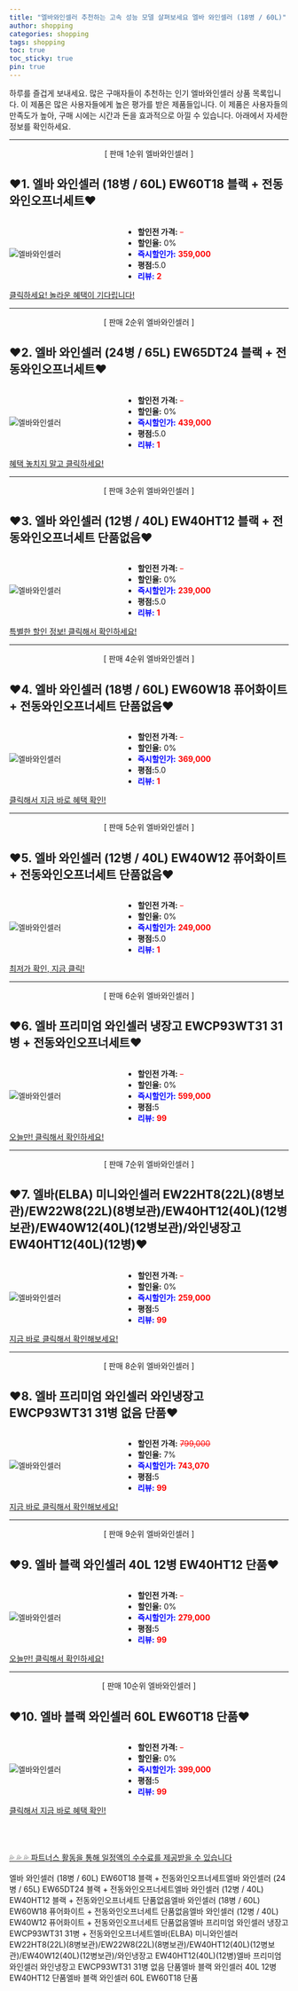 ```yaml
---
title: "엘바와인셀러 추천하는 고속 성능 모델 살펴보세요 엘바 와인셀러 (18병 / 60L)"
author: shopping
categories: shopping
tags: shopping
toc: true
toc_sticky: true
pin: true
---
```

하루를 즐겁게 보내세요. 많은 구매자들이 추천하는 인기 엘바와인셀러 상품 목록입니다. 이 제품은 많은 사용자들에게 높은 평가를 받은 제품들입니다. 이 제품은 사용자들의 만족도가 높아, 구매 시에는 시간과 돈을 효과적으로 아낄 수 있습니다. 아래에서 자세한 정보를 확인하세요.

---
<p class="toplist" style="margin: 0 auto; display: block; width: fit-content;">[ 판매 1순위 엘바와인셀러 ]</p>

<h2><strong>❤️1. 엘바 와인셀러 (18병 / 60L) EW60T18 블랙 + 전동와인오프너세트❤️</strong></h2>

<div style="display: flex; align-items: center;">
    <div style="flex: 0.4;">
        <img src="https://thumbnail6.coupangcdn.com/thumbnails/remote/230x230ex/image/vendor_inventory/64b0/06c3a011dfa9a7cf78c126f65b58d3f88f6e53a190e5a467a66e91f99d5e.jpg" alt="엘바와인셀러" style="max-width: 100%;">
    </div>
    <div style="flex: 0.6; margin-left: 10px;">
        <ul>
            <li><strong>할인전 가격:</strong> <del style="color: red;">-</del></li>
            <li><strong>할인율:</strong> 0%</li>
            <li><span style='color:blue'><strong>즉시할인가:</strong></span> <span style='color:red'><strong>359,000</strong></span></li>
            <li><strong>평점:</strong>5.0</li>
            <li><span style='color:blue'><strong>리뷰:</strong></span> <span style='color:red'><strong>2</strong></span></li>
        </ul>
    </div>
</div>
<div class="center">
    <a href="https://William4Davisa.github.io?lptag=AF9450613&subid=githubio&pageKey=7951195790&traceid=V0-153&itemId=21946646769&vendorItemId=88994475029" class="myButton">
        클릭하세요! 놀라운 혜택이 기다립니다!
    </a>
</div>


---
<p class="toplist" style="margin: 0 auto; display: block; width: fit-content;">[ 판매 2순위 엘바와인셀러 ]</p>

<h2><strong>❤️2. 엘바 와인셀러 (24병 / 65L) EW65DT24 블랙 + 전동와인오프너세트❤️</strong></h2>

<div style="display: flex; align-items: center;">
    <div style="flex: 0.4;">
        <img src="https://thumbnail9.coupangcdn.com/thumbnails/remote/230x230ex/image/vendor_inventory/59b0/862054897795bfe6c6b1b9986cfeeba246178eea6c9f0b6f5745f58399f6.jpg" alt="엘바와인셀러" style="max-width: 100%;">
    </div>
    <div style="flex: 0.6; margin-left: 10px;">
        <ul>
            <li><strong>할인전 가격:</strong> <del style="color: red;">-</del></li>
            <li><strong>할인율:</strong> 0%</li>
            <li><span style='color:blue'><strong>즉시할인가:</strong></span> <span style='color:red'><strong>439,000</strong></span></li>
            <li><strong>평점:</strong>5.0</li>
            <li><span style='color:blue'><strong>리뷰:</strong></span> <span style='color:red'><strong>1</strong></span></li>
        </ul>
    </div>
</div>
<div class="center">
    <a href="https://William4Davisa.github.io?lptag=AF9450613&subid=githubio&pageKey=7951188633&traceid=V0-153&itemId=21946581305&vendorItemId=88994407564" class="myButton">
        혜택 놓치지 말고 클릭하세요!
    </a>
</div>


---
<p class="toplist" style="margin: 0 auto; display: block; width: fit-content;">[ 판매 3순위 엘바와인셀러 ]</p>

<h2><strong>❤️3. 엘바 와인셀러 (12병 / 40L) EW40HT12 블랙 + 전동와인오프너세트 단품없음❤️</strong></h2>

<div style="display: flex; align-items: center;">
    <div style="flex: 0.4;">
        <img src="https://thumbnail10.coupangcdn.com/thumbnails/remote/230x230ex/image/vendor_inventory/5214/f63a9563fbc8ddebb2d9ecca4f7f9115d0983c2e371c67a3cf42debee39b.jpg" alt="엘바와인셀러" style="max-width: 100%;">
    </div>
    <div style="flex: 0.6; margin-left: 10px;">
        <ul>
            <li><strong>할인전 가격:</strong> <del style="color: red;">-</del></li>
            <li><strong>할인율:</strong> 0%</li>
            <li><span style='color:blue'><strong>즉시할인가:</strong></span> <span style='color:red'><strong>239,000</strong></span></li>
            <li><strong>평점:</strong>5.0</li>
            <li><span style='color:blue'><strong>리뷰:</strong></span> <span style='color:red'><strong>1</strong></span></li>
        </ul>
    </div>
</div>
<div class="center">
    <a href="https://William4Davisa.github.io?lptag=AF9450613&subid=githubio&pageKey=7951202906&traceid=V0-153&itemId=21946701627&vendorItemId=88994529898" class="myButton">
        특별한 할인 정보! 클릭해서 확인하세요!
    </a>
</div>


---
<p class="toplist" style="margin: 0 auto; display: block; width: fit-content;">[ 판매 4순위 엘바와인셀러 ]</p>

<h2><strong>❤️4. 엘바 와인셀러 (18병 / 60L) EW60W18 퓨어화이트 + 전동와인오프너세트 단품없음❤️</strong></h2>

<div style="display: flex; align-items: center;">
    <div style="flex: 0.4;">
        <img src="https://thumbnail8.coupangcdn.com/thumbnails/remote/230x230ex/image/vendor_inventory/567e/d5b02bd59c99afe876564b7a5eb17846e84bc9b6939f0639747e0da4724c.jpg" alt="엘바와인셀러" style="max-width: 100%;">
    </div>
    <div style="flex: 0.6; margin-left: 10px;">
        <ul>
            <li><strong>할인전 가격:</strong> <del style="color: red;">-</del></li>
            <li><strong>할인율:</strong> 0%</li>
            <li><span style='color:blue'><strong>즉시할인가:</strong></span> <span style='color:red'><strong>369,000</strong></span></li>
            <li><strong>평점:</strong>5.0</li>
            <li><span style='color:blue'><strong>리뷰:</strong></span> <span style='color:red'><strong>1</strong></span></li>
        </ul>
    </div>
</div>
<div class="center">
    <a href="https://William4Davisa.github.io?lptag=AF9450613&subid=githubio&pageKey=7951192528&traceid=V0-153&itemId=21946618512&vendorItemId=88994447993" class="myButton">
        클릭해서 지금 바로 혜택 확인!
    </a>
</div>


---
<p class="toplist" style="margin: 0 auto; display: block; width: fit-content;">[ 판매 5순위 엘바와인셀러 ]</p>

<h2><strong>❤️5. 엘바 와인셀러 (12병 / 40L) EW40W12 퓨어화이트 + 전동와인오프너세트 단품없음❤️</strong></h2>

<div style="display: flex; align-items: center;">
    <div style="flex: 0.4;">
        <img src="https://thumbnail6.coupangcdn.com/thumbnails/remote/230x230ex/image/vendor_inventory/af39/1279dac0557d04cf15a359a3d531a22da5c2ec6b37683a9793def41b8f15.jpg" alt="엘바와인셀러" style="max-width: 100%;">
    </div>
    <div style="flex: 0.6; margin-left: 10px;">
        <ul>
            <li><strong>할인전 가격:</strong> <del style="color: red;">-</del></li>
            <li><strong>할인율:</strong> 0%</li>
            <li><span style='color:blue'><strong>즉시할인가:</strong></span> <span style='color:red'><strong>249,000</strong></span></li>
            <li><strong>평점:</strong>5.0</li>
            <li><span style='color:blue'><strong>리뷰:</strong></span> <span style='color:red'><strong>1</strong></span></li>
        </ul>
    </div>
</div>
<div class="center">
    <a href="https://William4Davisa.github.io?lptag=AF9450613&subid=githubio&pageKey=7951199263&traceid=V0-153&itemId=21946674060&vendorItemId=88994502076" class="myButton">
        최저가 확인, 지금 클릭!
    </a>
</div>


---
<p class="toplist" style="margin: 0 auto; display: block; width: fit-content;">[ 판매 6순위 엘바와인셀러 ]</p>

<h2><strong>❤️6. 엘바 프리미엄 와인셀러 냉장고 EWCP93WT31 31병 + 전동와인오프너세트❤️</strong></h2>

<div style="display: flex; align-items: center;">
    <div style="flex: 0.4;">
        <img src="https://thumbnail8.coupangcdn.com/thumbnails/remote/230x230ex/image/vendor_inventory/f1f8/6b663b743748db0d3089cc826b4fb83dbe342daa578379c8edfe0ddeace2.jpg" alt="엘바와인셀러" style="max-width: 100%;">
    </div>
    <div style="flex: 0.6; margin-left: 10px;">
        <ul>
            <li><strong>할인전 가격:</strong> <del style="color: red;">-</del></li>
            <li><strong>할인율:</strong> 0%</li>
            <li><span style='color:blue'><strong>즉시할인가:</strong></span> <span style='color:red'><strong>599,000</strong></span></li>
            <li><strong>평점:</strong>5</li>
            <li><span style='color:blue'><strong>리뷰:</strong></span> <span style='color:red'><strong>99</strong></span></li>
        </ul>
    </div>
</div>
<div class="center">
    <a href="https://William4Davisa.github.io?lptag=AF9450613&subid=githubio&pageKey=7951178776&traceid=V0-153&itemId=21946497949&vendorItemId=88994324751" class="myButton">
        오늘만! 클릭해서 확인하세요!
    </a>
</div>


---
<p class="toplist" style="margin: 0 auto; display: block; width: fit-content;">[ 판매 7순위 엘바와인셀러 ]</p>

<h2><strong>❤️7. 엘바(ELBA) 미니와인셀러 EW22HT8(22L)(8병보관)/EW22W8(22L)(8병보관)/EW40HT12(40L)(12병보관)/EW40W12(40L)(12병보관)/와인냉장고 EW40HT12(40L)(12병)❤️</strong></h2>

<div style="display: flex; align-items: center;">
    <div style="flex: 0.4;">
        <img src="https://thumbnail6.coupangcdn.com/thumbnails/remote/230x230ex/image/vendor_inventory/7781/1cd8675c2b5ab58d89b352c8173adb37c5f98dcc0f776f5cbf6f68674b27.jpg" alt="엘바와인셀러" style="max-width: 100%;">
    </div>
    <div style="flex: 0.6; margin-left: 10px;">
        <ul>
            <li><strong>할인전 가격:</strong> <del style="color: red;">-</del></li>
            <li><strong>할인율:</strong> 0%</li>
            <li><span style='color:blue'><strong>즉시할인가:</strong></span> <span style='color:red'><strong>259,000</strong></span></li>
            <li><strong>평점:</strong>5</li>
            <li><span style='color:blue'><strong>리뷰:</strong></span> <span style='color:red'><strong>99</strong></span></li>
        </ul>
    </div>
</div>
<div class="center">
    <a href="https://William4Davisa.github.io?lptag=AF9450613&subid=githubio&pageKey=7313445199&traceid=V0-153&itemId=18740923650&vendorItemId=86781690843" class="myButton">
        지금 바로 클릭해서 확인해보세요!
    </a>
</div>


---
<p class="toplist" style="margin: 0 auto; display: block; width: fit-content;">[ 판매 8순위 엘바와인셀러 ]</p>

<h2><strong>❤️8. 엘바 프리미엄 와인셀러 와인냉장고 EWCP93WT31 31병 없음 단품❤️</strong></h2>

<div style="display: flex; align-items: center;">
    <div style="flex: 0.4;">
        <img src="https://thumbnail10.coupangcdn.com/thumbnails/remote/230x230ex/image/vendor_inventory/bc69/19b47c9d101c4361e9c8b8468eeaec42c09e549b4cb1739c922a9b7561b7.jpg" alt="엘바와인셀러" style="max-width: 100%;">
    </div>
    <div style="flex: 0.6; margin-left: 10px;">
        <ul>
            <li><strong>할인전 가격:</strong> <del style="color: red;">799,000</del></li>
            <li><strong>할인율:</strong> 7%</li>
            <li><span style='color:blue'><strong>즉시할인가:</strong></span> <span style='color:red'><strong>743,070</strong></span></li>
            <li><strong>평점:</strong>5</li>
            <li><span style='color:blue'><strong>리뷰:</strong></span> <span style='color:red'><strong>99</strong></span></li>
        </ul>
    </div>
</div>
<div class="center">
    <a href="https://William4Davisa.github.io?lptag=AF9450613&subid=githubio&pageKey=7358353044&traceid=V0-153&itemId=18952034528&vendorItemId=88281445662" class="myButton">
        지금 바로 클릭해서 확인해보세요!
    </a>
</div>


---
<p class="toplist" style="margin: 0 auto; display: block; width: fit-content;">[ 판매 9순위 엘바와인셀러 ]</p>

<h2><strong>❤️9. 엘바 블랙 와인셀러 40L 12병 EW40HT12 단품❤️</strong></h2>

<div style="display: flex; align-items: center;">
    <div style="flex: 0.4;">
        <img src="https://thumbnail10.coupangcdn.com/thumbnails/remote/230x230ex/image/vendor_inventory/8c69/9e501d9a8b891a5fdb46813f5b38e6c92a2a593a882ae2a9919b82b1a34f.jpg" alt="엘바와인셀러" style="max-width: 100%;">
    </div>
    <div style="flex: 0.6; margin-left: 10px;">
        <ul>
            <li><strong>할인전 가격:</strong> <del style="color: red;">-</del></li>
            <li><strong>할인율:</strong> 0%</li>
            <li><span style='color:blue'><strong>즉시할인가:</strong></span> <span style='color:red'><strong>279,000</strong></span></li>
            <li><strong>평점:</strong>5</li>
            <li><span style='color:blue'><strong>리뷰:</strong></span> <span style='color:red'><strong>99</strong></span></li>
        </ul>
    </div>
</div>
<div class="center">
    <a href="https://William4Davisa.github.io?lptag=AF9450613&subid=githubio&pageKey=7605927466&traceid=V0-153&itemId=20131726715&vendorItemId=87225708544" class="myButton">
        오늘만! 클릭해서 확인하세요!
    </a>
</div>


---
<p class="toplist" style="margin: 0 auto; display: block; width: fit-content;">[ 판매 10순위 엘바와인셀러 ]</p>

<h2><strong>❤️10. 엘바 블랙 와인셀러 60L EW60T18 단품❤️</strong></h2>

<div style="display: flex; align-items: center;">
    <div style="flex: 0.4;">
        <img src="https://thumbnail8.coupangcdn.com/thumbnails/remote/230x230ex/image/vendor_inventory/dd0a/484300642690746b8a5c846e857018971075b8cbbb0af5dedeb10cd4d58c.jpg" alt="엘바와인셀러" style="max-width: 100%;">
    </div>
    <div style="flex: 0.6; margin-left: 10px;">
        <ul>
            <li><strong>할인전 가격:</strong> <del style="color: red;">-</del></li>
            <li><strong>할인율:</strong> 0%</li>
            <li><span style='color:blue'><strong>즉시할인가:</strong></span> <span style='color:red'><strong>399,000</strong></span></li>
            <li><strong>평점:</strong>5</li>
            <li><span style='color:blue'><strong>리뷰:</strong></span> <span style='color:red'><strong>99</strong></span></li>
        </ul>
    </div>
</div>
<div class="center">
    <a href="https://William4Davisa.github.io?lptag=AF9450613&subid=githubio&pageKey=7605928823&traceid=V0-153&itemId=20131733409&vendorItemId=87238737935" class="myButton">
        클릭해서 지금 바로 혜택 확인!
    </a>
</div>

<br><br><br>[💦 💦 💦 파트너스 활동을 통해 일정액의 수수료를 제공받을 수 있습니다](https://link.coupang.com/a/bcpT2c)<br><br>엘바 와인셀러 (18병 / 60L) EW60T18 블랙 + 전동와인오프너세트엘바 와인셀러 (24병 / 65L) EW65DT24 블랙 + 전동와인오프너세트엘바 와인셀러 (12병 / 40L) EW40HT12 블랙 + 전동와인오프너세트 단품없음엘바 와인셀러 (18병 / 60L) EW60W18 퓨어화이트 + 전동와인오프너세트 단품없음엘바 와인셀러 (12병 / 40L) EW40W12 퓨어화이트 + 전동와인오프너세트 단품없음엘바 프리미엄 와인셀러 냉장고 EWCP93WT31 31병 + 전동와인오프너세트엘바(ELBA) 미니와인셀러 EW22HT8(22L)(8병보관)/EW22W8(22L)(8병보관)/EW40HT12(40L)(12병보관)/EW40W12(40L)(12병보관)/와인냉장고 EW40HT12(40L)(12병)엘바 프리미엄 와인셀러 와인냉장고 EWCP93WT31 31병 없음 단품엘바 블랙 와인셀러 40L 12병 EW40HT12 단품엘바 블랙 와인셀러 60L EW60T18 단품